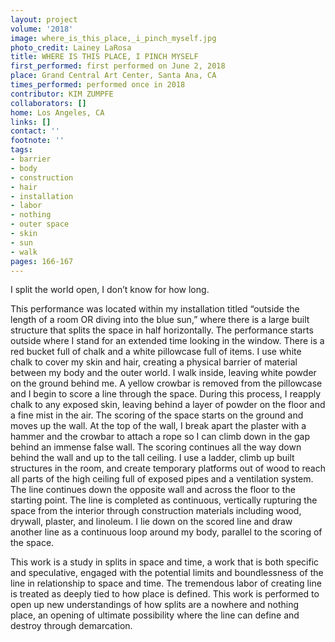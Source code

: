 ```yaml
---
layout: project
volume: '2018'
image: where_is_this_place,_i_pinch_myself.jpg
photo_credit: Lainey LaRosa
title: WHERE IS THIS PLACE, I PINCH MYSELF
first_performed: first performed on June 2, 2018
place: Grand Central Art Center, Santa Ana, CA
times_performed: performed once in 2018
contributor: KIM ZUMPFE
collaborators: []
home: Los Angeles, CA
links: []
contact: ''
footnote: ''
tags:
- barrier
- body
- construction
- hair
- installation
- labor
- nothing
- outer space
- skin
- sun
- walk
pages: 166-167
---
```


I split the world open, I don’t know for how long.

This performance was located within my installation titled “outside the length of a room OR diving into the blue sun,” where there is a large built structure that splits the space in half horizontally. The performance starts outside where I stand for an extended time looking in the window. There is a red bucket full of chalk and a white pillowcase full of items. I use white chalk to cover my skin and hair, creating a physical barrier of material between my body and the outer world. I walk inside, leaving white powder on the ground behind me. A yellow crowbar is removed from the pillowcase and I begin to score a line through the space. During this process, I reapply chalk to any exposed skin, leaving behind a layer of powder on the floor and a fine mist in the air. The scoring of the space starts on the ground and moves up the wall. At the top of the wall, I break apart the plaster with a hammer and the crowbar to attach a rope so I can climb down in the gap behind an immense false wall. The scoring continues all the way down behind the wall and up to the tall ceiling. I use a ladder, climb up built structures in the room, and create temporary platforms out of wood to reach all parts of the high ceiling full of exposed pipes and a ventilation system. The line continues down the opposite wall and across the floor to the starting point. The line is completed as continuous, vertically rupturing the space from the interior through construction materials including wood, drywall, plaster, and linoleum. I lie down on the scored line and draw another line as a continuous loop around my body, parallel to the scoring of the space.

This work is a study in splits in space and time, a work that is both specific and speculative, engaged with the potential limits and boundlessness of the line in relationship to space and time. The tremendous labor of creating line is treated as deeply tied to how place is defined. This work is performed to open up new understandings of how splits are a nowhere and nothing place, an opening of ultimate possibility where the line can define and destroy through demarcation.
